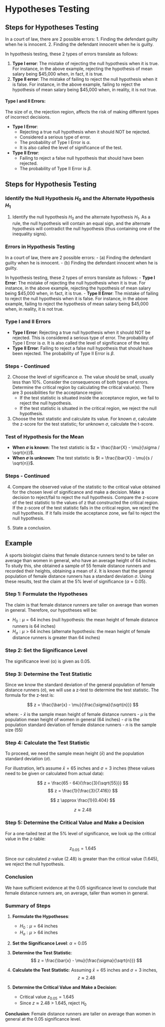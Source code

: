 # Hypotheses Testing

## Steps for Hypotheses Testing

In a court of law, there are 2 possible errors: 1. Finding the defendant
guilty when he is innocent. 2. Finding the defendant innocent when he is
guilty.

In hypothesis testing, these 2 types of errors translate as follows:

1.  **Type I error**: The mistake of rejecting the null hypothesis when
    it is true. For instance, in the above example, rejecting the
    hypothesis of mean salary being \$45,000 when, in fact, it is true.
2.  **Type II error**: The mistake of failing to reject the null
    hypothesis when it is false. For instance, in the above example,
    failing to reject the hypothesis of mean salary being \$45,000 when,
    in reality, it is not true.

#### Type I and II Errors:

The size of $\alpha$, the rejection region, affects the risk of making
different types of incorrect decisions.

- **Type I Error**:
  - Rejecting a true null hypothesis when it should NOT be rejected.
  - Considered a serious type of error.
  - The probability of Type I Error is $\alpha$.
  - It is also called the level of significance of the test.
- **Type II Error**:
  - Failing to reject a false null hypothesis that should have been
    rejected.
  - The probability of Type II Error is $\beta$.

## Steps for Hypothesis Testing

### Identify the Null Hypothesis $H_0$ and the Alternate Hypothesis $H_1$

1.  Identify the null hypothesis $H_0$ and the alternate hypothesis
    $H_1$. As a rule, the null hypothesis will contain an equal sign,
    and the alternate hypothesis will contradict the null hypothesis
    (thus containing one of the inequality signs).

### Errors in Hypothesis Testing

In a court of law, there are 2 possible errors: - (a) Finding the
defendant guilty when he is innocent. - (b) Finding the defendant
innocent when he is guilty.

In hypothesis testing, these 2 types of errors translate as follows: -
**Type I Error**: The mistake of rejecting the null hypothesis when it
is true. For instance, in the above example, rejecting the hypothesis of
mean salary being \$45,000 when, in fact, it is true. - **Type II
Error**: The mistake of failing to reject the null hypothesis when it is
false. For instance, in the above example, failing to reject the
hypothesis of mean salary being \$45,000 when, in reality, it is not
true.

### Type I and II Errors

- **Type I Error**: Rejecting a true null hypothesis when it should NOT
  be rejected. This is considered a serious type of error. The
  probability of Type I Error is $\alpha$. It is also called the level
  of significance of the test.
- **Type II Error**: Failing to reject a false null hypothesis that
  should have been rejected. The probability of Type II Error is
  $\beta$.

### Steps - Continued

2.  Choose the level of significance $\alpha$. The value should be
    small, usually less than 10%. Consider the consequences of both
    types of errors. Determine the critical region by calculating the
    critical value(s). There are 3 possibilities for the acceptance
    region:
    - If the test statistic is situated inside the acceptance region, we
      fail to reject the null hypothesis.
    - If the test statistic is situated in the critical region, we
      reject the null hypothesis.
3.  Choose the test statistic and calculate its value. For known
    $\sigma$, calculate the z-score for the test statistic; for unknown
    $\sigma$, calculate the t-score.

### Test of Hypothesis for the Mean

- **When $\sigma$ is known**: The test statistic is
  $z = \frac{\bar{X} - \mu}{\sigma / \sqrt{n}}$.
- **When $\sigma$ is unknown**: The test statistic is
  $t = \frac{\bar{X} - \mu}{s / \sqrt{n}}$.

### Steps - Continued

4.  Compare the observed value of the statistic to the critical value
    obtained for the chosen level of significance and make a decision.
    Make a decision to reject/fail to reject the null hypothesis.
    Compare the z-score of the test statistic to the values of z that
    constructed the critical region. If the z-score of the test
    statistic falls in the critical region, we reject the null
    hypothesis. If it falls inside the acceptance zone, we fail to
    reject the null hypothesis.

5.  State a conclusion.

## Example

A sports biologist claims that female distance runners tend to be taller
on average than women in general, who have an average height of 64
inches. To study this, she obtained a sample of 55 female distance
runners and recorded their heights, obtaining a mean of $\bar{x}$. It is
known that the general population of female distance runners has a
standard deviation $\sigma$. Using these results, test the claim at the
5% level of significance ($\alpha = 0.05$).

### Step 1: Formulate the Hypotheses

The claim is that female distance runners are taller on average than
women in general. Therefore, our hypotheses will be:

- $H_0: \mu = 64$ inches (null hypothesis: the mean height of female
  distance runners is 64 inches)
- $H_a: \mu > 64$ inches (alternate hypothesis: the mean height of
  female distance runners is greater than 64 inches)

### Step 2: Set the Significance Level

The significance level (α) is given as 0.05.

### Step 3: Determine the Test Statistic

Since we know the standard deviation of the general population of female
distance runners (σ), we will use a z-test to determine the test
statistic. The formula for the z-test is:

$$ z = \frac{\bar{x} - \mu}{\frac{\sigma}{\sqrt{n}}} $$

where: - $\bar{x}$ is the sample mean height of female distance
runners - $\mu$ is the population mean height of women in general (64
inches) - $\sigma$ is the population standard deviation of female
distance runners - $n$ is the sample size (55)

### Step 4: Calculate the Test Statistic

To proceed, we need the sample mean height ($\bar{x}$) and the
population standard deviation ($\sigma$).

For illustration, let’s assume $\bar{x} = 65$ inches and $\sigma = 3$
inches (these values need to be given or calculated from actual data):

$$ z = \frac{65 - 64}{\frac{3}{\sqrt{55}}} $$
$$ z = \frac{1}{\frac{3}{7.416}} $$

$$ z \approx \frac{1}{0.404} $$

$$ z \approx 2.48 $$

### Step 5: Determine the Critical Value and Make a Decision

For a one-tailed test at the 5% level of significance, we look up the
critical value in the z-table:

$$ z_{0.05} = 1.645 $$

Since our calculated $z$-value (2.48) is greater than the critical value
(1.645), we reject the null hypothesis.

### Conclusion

We have sufficient evidence at the 0.05 significance level to conclude
that female distance runners are, on average, taller than women in
general.

### Summary of Steps

1.  **Formulate the Hypotheses**:

    - $H_0: \mu = 64$ inches
    - $H_a: \mu > 64$ inches

2.  **Set the Significance Level**: $\alpha = 0.05$

3.  **Determine the Test Statistic**:
    $$ z = \frac{\bar{x} - \mu}{\frac{\sigma}{\sqrt{n}}} $$

4.  **Calculate the Test Statistic**: Assuming $\bar{x} = 65$ inches and
    $\sigma = 3$ inches, $$ z \approx 2.48 $$

5.  **Determine the Critical Value and Make a Decision**:

    - Critical value $z_{0.05} = 1.645$
    - Since $z \approx 2.48$ \> 1.645, reject $H_0$

**Conclusion**: Female distance runners are taller on average than women
in general at the 0.05 significance level.
